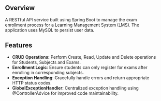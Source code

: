 ## Overview

A RESTful API service built using Spring Boot to manage the exam enrollment process for a Learning Management System (LMS). The application uses MySQL to persist user data.

## Features

- **CRUD Operations**: Perform Create, Read, Update and Delete operations for Students, Subjects and Exams.
- **Enrollment Logic**: Ensure students can only register for exams after enrolling in corresponding subjects.
- **Exception Handling**: Gracefully handle errors and return appropriate HTTP status codes.
- **GlobalExceptionHandler**: Centralized exception handling using @ControllerAdvice for improved code maintainability.